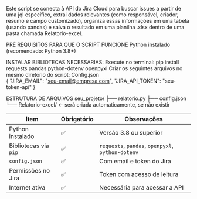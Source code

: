 Este script se conecta à API do Jira Cloud para buscar issues a partir de uma jql específico, extrai dados relevantes (como responsável, criador, resumo e campo customizado), organiza essas informações em uma tabela (usando pandas) e salva o resultado em uma planilha .xlsx dentro de uma pasta chamada Relatorio-excel.

PRÉ REQUISITOS PARA QUE O SCRIPT FUNCIONE
Python instalado (recomendado: Python 3.8+)

INSTALAR BIBLIOTECAS NECESSARIAS:
Execute no terminal:
pip install requests pandas python-dotenv openpyxl
Criar os seguintes arquivos no mesmo diretório do script:
Config.json  
{
  "JIRA_EMAIL": "seu-email@empresa.com",
  "JIRA_API_TOKEN": "seu-token-api"
}

ESTRUTURA DE ARQUIVOS
seu_projeto/
├── relatorio.py
├── config.json
└── Relatorio-excel/    ← será criada automaticamente, se não existir

| Item                  | Obrigatório  | Observações                                       |
| --------------------- | ------------ | ------------------------------------------------- |
| Python instalado      | ✅            | Versão 3.8 ou superior                            |
| Bibliotecas via `pip` | ✅            | `requests`, `pandas`, `openpyxl`, `python-dotenv` |
| `config.json`         | ✅            | Com email e token do Jira                         |
| Permissões no Jira    | ✅            | Token com acesso de leitura                       |
| Internet ativa        | ✅            | Necessária para acessar a API                     |


